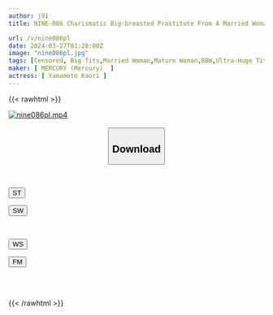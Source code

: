 ```yaml
---
author: j91
title: NINE-086 Charismatic Big-breasted Prostitute From A Married Woman Specialty Store Will Release A Private Video Where She Makes 13 Shots As A Slut.

url: /v/nine086pl
date: 2024-03-27T01:20:00Z
image: "nine086pl.jpg"
tags: [Censored, Big Tits,Married Woman,Mature Woman,BBW,Ultra-Huge Tits	]
maker: [ MERCURY (Mercury)  ]
actress: [ Yamamoto Kaori ]
---
```



{{< rawhtml >}}

<div class="video" data-videoid="WZ2K79zgpaF0QD">
    <a href="javascript:;">
        <img src="/v/nine086pl/nine086pl.jpg" width="WIDTH" height="HEIGHT" alt="nine086pl.mp4" loading="lazy">
    </a>
</div>

<script type="text/javascript" src="https://j91.asia/asset/on-demand-st.js"></script>

<br>
  <link rel="stylesheet" href="https://j91.asia/asset/bs5.css">
  
  <center>
  <button class="btn btn-primary" type="button" data-bs-toggle="collapse" data-bs-target=".multi-collapse" aria-expanded="false" aria-controls="multiCollapseExample1 multiCollapseExample2"><h2>Download</h2></button></center>
</p>
<div class="row">
  <div class="col">
    <div class="collapse multi-collapse" id="multiCollapseExample1">
      <div class="card card-body">
	      	      <br>
<div class="buttons">  
<p><a href="https://streamtape.to/v/WZ2K79zgpaF0QD" target="_blank"><button class="btn-hover color-3"><i class="fa fa-download"></i> ST</button></a></p>
<p><a href="https://asnwish.com/ahcq0efo91u0" target="_blank"><button class="btn-hover color-2"><i class="fa fa-download"></i> SW</button></a></p></div>
    </div>
  </div>
</div>
  <div class="col">
    <div class="collapse multi-collapse" id="multiCollapseExample2">
      <div class="card card-body">
	      <br>
<div class="buttons">
<p><a href="https://wolfstream.tv/slj4zrsrv4ym"><button class="btn-hover color-9"><i class="fa fa-download"></i> WS</button></a></p>
<p><a href="https://filemoon.sx/d/9zws118dlkk9"><button class="btn-hover color-8"><i class="fa fa-download"></i> FM</button></a></p></div>
<br><br>
      </div>
    </div>
  </div>
</div>

{{< /rawhtml >}}